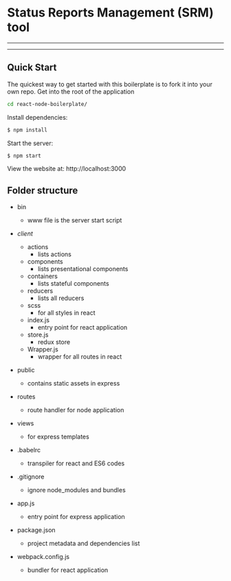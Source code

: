 # Status Reports Management (SRM) tool
----


----

## Quick Start

  The quickest way to get started with this boilerplate is to fork it into your own repo.
  Get into the root of the application

```bash
cd react-node-boilerplate/
```

  Install dependencies:

```bash
$ npm install
```

  Start the server:

```bash
$ npm start
```

  View the website at: http://localhost:3000

## Folder structure
- bin
  - www file is the server start script 
- *client*
    - actions
      - lists actions
    - components
      - lists presentational components
    - containers
      - lists stateful components
    - reducers
      - lists all reducers
    - scss
      - for all styles in react
    - index.js
      - entry point for react application
    - store.js
      - redux store
    - Wrapper.js
      - wrapper for all routes in react

- public
    - contains static assets in express

- routes
    - route handler for node application

- views
    - for express templates

- .babelrc
    - transpiler for react and ES6 codes

- .gitignore
    - ignore node_modules and bundles
  
- app.js
    - entry point for express application

- package.json
    - project metadata and dependencies list

- webpack.config.js
    - bundler for react application
  
